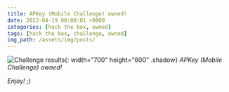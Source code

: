 ```yaml
---
title: APKey (Mobile Challenge) owned!
date: 2022-04-19 00:00:01 +0000
categories: [hack the box, owned]
tags: [hack the box, challenge, owned]
img_path: /assets/img/posts/
---
```


![Challenge results](owned-apkey.png){: width="700" height="600" .shadow}
_APKey (Mobile Challenge) owned!_

_Enjoy! ;)_

